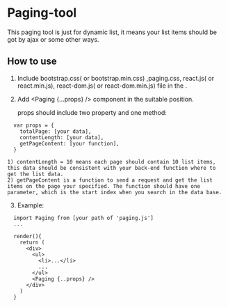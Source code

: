 # Paging-tool
This paging tool is just for dynamic list, it means your list items should be got by ajax or some other ways.

## How to use

1. Include bootstrap.css( or bootstrap.min.css) ,paging.css, react.js( or react.min.js), react-dom.js( or react-dom.min.js) file in      the <head>.

2. Add <Paging {...props} /> component in the suitable position.
   
    props should include two property and one method:
```
  var props = {
    totalPage: [your data],
    contentLength: [your data],
    getPageContent: [your function],
  }
```
    1) contentLength = 10 means each page should contain 10 list items, this data should be consistent with your back-end function where to get the list data.
    2) getPageContent is a function to send a request and get the list items on the page your specified. The function should have one parameter, which is the start index when you search in the data base.

3. Example:
```
  import Paging from [your path of 'paging.js']
  ...
  
  render(){
    return (
      <div>
        <ul>
          <li>...</li>
          ...
        </ul>
        <Paging {..props} />
      </div>
    )
  }
```
